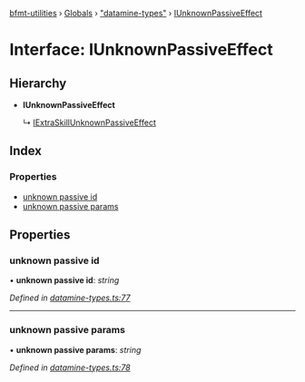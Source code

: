 [bfmt-utilities](../README.md) › [Globals](../globals.md) › ["datamine-types"](../modules/_datamine_types_.md) › [IUnknownPassiveEffect](_datamine_types_.iunknownpassiveeffect.md)

# Interface: IUnknownPassiveEffect

## Hierarchy

* **IUnknownPassiveEffect**

  ↳ [IExtraSkillUnknownPassiveEffect](_datamine_types_.iextraskillunknownpassiveeffect.md)

## Index

### Properties

* [unknown passive id](_datamine_types_.iunknownpassiveeffect.md#unknown-passive-id)
* [unknown passive params](_datamine_types_.iunknownpassiveeffect.md#unknown-passive-params)

## Properties

###  unknown passive id

• **unknown passive id**: *string*

*Defined in [datamine-types.ts:77](https://github.com/BluuArc/bfmt-utilities/blob/dcfe900/src/datamine-types.ts#L77)*

___

###  unknown passive params

• **unknown passive params**: *string*

*Defined in [datamine-types.ts:78](https://github.com/BluuArc/bfmt-utilities/blob/dcfe900/src/datamine-types.ts#L78)*
